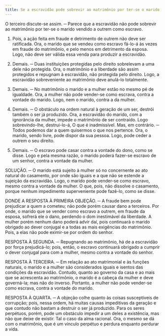 ```yaml
---
title: Se a escravidão pode sobrevir ao matrimônio por ter-se o marido vendido a outrem como escravo
---
```


O terceiro discute-se assim. ─ Parece que a escravidão não pode sobrevir ao matrimônio por ter-se o marido vendido a outrem como escravo.  

1. Pois, a ação feita em fraude e detrimento de outrem não deve ser ratificada. Ora, o marido que se vendeu como escravo fá-lo-á às vezes em fraude do matrimônio, e pelo menos em detrimento da esposa. Logo, não deve ser válida essa venda para produzir a escravidão.  

2. Demais. ─ Duas instituições protegidas pelo direito sobrelevam a uma dele não protegida. Ora, o matrimônio e a liberdade são assim protegidos e repugnam à escravidão, não protegida pelo direito. Logo, a escravidão sobreveniente ao matrimônio deve anulá-lo totalmente.  

3. Demais. ─ No matrimônio o marido e a mulher estão no mesmo pé de igualdade. Ora, a mulher não pode vender-se como escrava, contra a vontade do marido. Logo, nem o marido, contra a da mulher.  

4. Demais. ─ O obstáculo na ordem natural à geração de um ser, destrói também o ser já produzido. Ora, a escravidão do marido, com a ignorância da mulher, impede o matrimônio de ser contraído. Logo sobrevindo-lhe, destrui-lo-á, O que é inadmissível. Mas, em contrário. ─ Todos podemos dar a quem quisermos o que nos pertence. Ora, o marido, sendo livre, pode dispor da sua pessoa. Logo, pode ceder a outrem o seu direito.  

2. Demais. ─ O escravo pode casar contra a vontade do dono, como se disse. Logo e pela mesma razão, o marido poderá fazer-se escravo de um senhor, contra a vontade da mulher.  

SOLUÇÃO. ─ O marido está sujeito à mulher só no concernente ao ato natural do casamento, por onde são iguais e a que não se estende a sujeição da escravidão. Logo, o marido pode vender-se como escravo, mesmo contra a vontade da mulher. O que, pois, não dissolve o casamento, porque nenhum impedimento superveniente pode fazê-lo, como se disse.  

DONDE A RESPOSTA À PRIMEIRA OBJEÇÃO. ─ A fraude bem pode prejudicar a quem a cometeu; não pode porém causar dano a terceiros. Por onde, o marido que se vender como escravo a outrem, em fraude da esposa, sofrerá ele o dano, perdendo o dom inestimável da liberdade. A mulher porém nenhum dano poderá advir daí, pois continuará o marido obrigado ao dever conjugal e a todas as mais exigências do matrimônio. Pois, a elas não pode eximir-se por ordem do senhor.  

RESPOSTA À SEGUNDA. ─ Repugnando ao matrimônio, há de a escravidão por força prejudicá-lo; pois, então, o escravo continuará obrigado a cumprir o dever conjugal para com a mulher, mesmo contra a vontade do senhor.  

RESPOSTA À TERCEIRA. ─ Em relação ao ato matrimonial e às funções naturais, o marido e a mulher são considerados iguais e isentos das condições da escravidão. Contudo, quanto ao governo da casa e ao mais que se acrescenta ao matrimônio, o marido é a cabeça da mulher e deve governá-la; mas não do inverso. Portanto, a mulher não pode vender-se como escrava, contra a vontade do marido.  

RESPOSTA À QUARTA. ─ A objeção colhe quanto às coisas susceptíveis de corrupção; pois, nessa ordem, há muitas causas impeditivas da geração e que contudo não bastam a destruir o ser já produzido. Para os seres perpétuos, porém, pode um obstáculo impedir a um deles a existência, mas não que deixe de existir. Tal o caso da alma racional. Ora, o mesmo se dá com o matrimônio, que é um vínculo perpétuo e perdura enquanto perdurar a vida.
